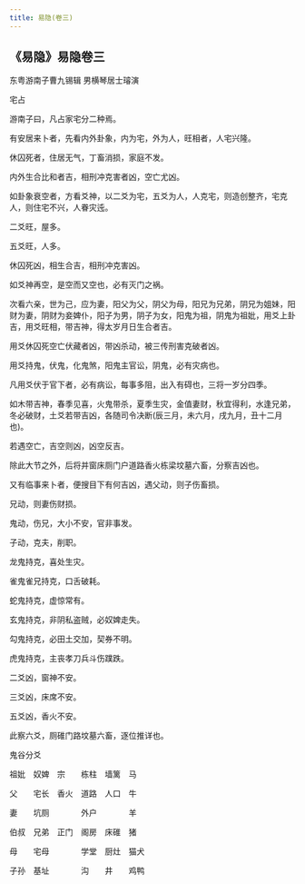 ```yaml
---
title: 易隐(卷三)
---
```


## 《易隐》易隐卷三

东粤游南子曹九锡辑 男横琴居士璿演

宅占

游南子曰，凡占家宅分二种焉。

有安居来卜者，先看内外卦象，内为宅，外为人，旺相者，人宅兴隆。

休囚死者，住居无气，丁畜消损，家庭不发。

内外生合比和者吉，相刑冲克害者凶，空亡尤凶。

如卦象衰空者，方看爻神，以二爻为宅，五爻为人，人克宅，则造创整齐，宅克人，则住宅不兴，人眷灾迍。

二爻旺，屋多。

五爻旺，人多。

休囚死凶，相生合吉，相刑冲克害凶。

如爻神再空，是空而又空也，必有灭门之祸。

次看六亲，世为己，应为妻，阳父为父，阴父为母，阳兄为兄弟，阴兄为姐妹，阳财为妻，阴财为妾婢仆，阳子为男，阴子为女，阳鬼为祖，阴鬼为祖妣，用爻上卦吉，用爻旺相，带吉神，得太岁月日生合者吉。

用爻休囚死空亡伏藏者凶，带凶杀动，被三传刑害克破者凶。

用爻持鬼，伏鬼，化鬼煞，阳鬼主官讼，阴鬼，必有灾病也。

凡用爻伏于官下者，必有病讼，每事多阻，出入有碍也，三将一岁分四季。

如木带吉神，春季见喜，火鬼带杀，夏季生灾，金值妻财，秋宜得利，水逢兄弟，冬必破财，土爻若带吉凶，各随司令决断(辰三月，未六月，戌九月，丑十二月也)。

若遇空亡，吉空则凶，凶空反吉。

除此大节之外，后将并窗床厕门户道路香火栋梁坟墓六畜，分察吉凶也。

又有临事来卜者，便搜目下有何吉凶，遇父动，则子伤畜损。

兄动，则妻伤财损。

鬼动，伤兄，大小不安，官非事发。

子动，克夫，削职。

龙鬼持克，喜处生灾。

雀鬼雀兄持克，口舌破耗。

蛇鬼持克，虚惊常有。

玄鬼持克，非阴私盗贼，必奴婢走失。

勾鬼持克，必田土交加，契券不明。

虎鬼持克，主丧孝刀兵斗伤蹼跌。

二爻凶，窗神不安。

三爻凶，床席不安。

五爻凶，香火不安。

此察六爻，厕碓门路坟墓六畜，逐位推详也。

鬼谷分爻

祖妣　奴婢　宗　　栋柱　墙篱　马

父　　宅长　香火　道路　人口　牛

妻　　坑厕　　　　外户　　　　羊

伯叔　兄弟　正门　阁房　床碓　猪

母　　宅母　　　　学堂　厨灶　猫犬

子孙　基址　　　　沟　　井　　鸡鸭
